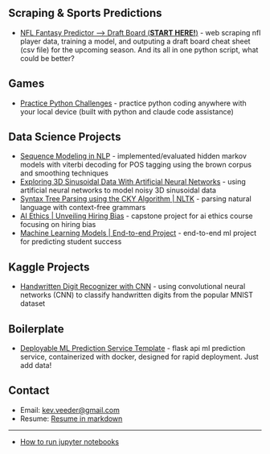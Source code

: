 ## Scraping & Sports Predictions
- [NFL Fantasy Predictor --> Draft Board (**START HERE!**)](https://github.com/kevinveeder/nfl-fantasy-predictor-pt2) - web scraping nfl player data, training a model, and outputing a draft board cheat sheet (csv file) for the upcoming season. And its all in one python script, what could be better?

## Games
- [Practice Python Challenges](https://github.com/kevinveeder/code-challenge-arena) - practice python coding anywhere with your local device (built with python and claude code assistance)

## Data Science Projects
- [Sequence Modeling in NLP](https://github.com/kevinveeder/hidden_markov_viterbi_nlp) - implemented/evaluated hidden markov models with viterbi decoding for POS tagging using the brown corpus and smoothing techniques
- [Exploring 3D Sinusoidal Data With Artificial Neural Networks](https://github.com/kevinveeder/exploring-sin-ann) - using artificial neural networks to model noisy 3D sinusoidal data
- [Syntax Tree Parsing using the CKY Algorithm | NLTK](https://github.com/kevinveeder/cky-parsing) - parsing natural language with context-free grammars
- [AI Ethics | Unveiling Hiring Bias](https://github.com/kevinveeder/ai-ethics) - capstone project for ai ethics course focusing on hiring bias
- [Machine Learning Models | End-to-end Project](https://github.com/kevinveeder/ml-models-project) - end-to-end ml project for predicting student success

## Kaggle Projects
- [Handwritten Digit Recognizer with CNN](https://github.com/kevinveeder/digit-cnn) - using convolutional neural networks (CNN) to classify handwritten digits from the popular MNIST dataset

## Boilerplate
- [Deployable ML Prediction Service Template](https://github.com/kevinveeder/ml-production) - flask api ml prediction service, containerized with docker, designed for rapid deployment. Just add data!
<!--
## 🛠Software Development (*old*)
- [Kevin Veeder's Website 2021 (archived)](https://github.com/kevinveeder/kevinveeder.me) - personal website/portfolio from 2021 (not maintained or *currently* hosted)

## AI Projects
- ~~[Local Chatbot](https://github.com/kevinveeder/ollama-chatbot) – local chatbot using langchain and ollama's gemma3 model~~ (*__coming soon__*)

## About Me
After working as a Software Developer at General Motors building React components and ETL pipelines, I realized I was way more interested in the data side than frontend development. The parts of my job I got most excited about were working with datasets and extracting insights from them. With my statistics background, machine learning felt like a natural fit, so I went back to school for my Master’s in Data Science. Python is now my go-to language for everything from data preprocessing to model deployment, and I love combining my full-stack development experience with statistical modeling to build end-to-end ML solutions.​​​​​​​​​​​​​​​​ 
-->
## Contact
- Email: kev.veeder@gmail.com
- Resume: [Resume in markdown](https://github.com/kevinveeder/how-to-run-jupyter-notebooks/blob/main/Resume.md)

----

- [How to run jupyter notebooks](https://github.com/kevinveeder/how-to-run-jupyter-notebooks)



